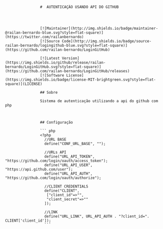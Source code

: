 


                    #  AUTENTICAÇÃO USANDO API DO GITHUB




                    [![Maintainer](http://img.shields.io/badge/maintainer-@railan-bernardo-blue.svg?style=flat-square)](https://twitter.com/railanbernardo)
                    [![Source Code](http://img.shields.io/badge/source-railan-bernardo/logingithub-blue.svg?style=flat-square)](https://github.com/railan-bernardo/LoginGitHub)

                    [![Latest Version](https://img.shields.io/github/release/railan-bernardo/LoginGitHub.svg?style=flat-square)](https://github.com/railan-bernardo/LoginGitHub/releases)
                    [![Software License](https://img.shields.io/badge/license-MIT-brightgreen.svg?style=flat-square)](LICENSE)

                    ## Sobre

                    Sistema de autenticação utilizando a api do github com php



                    ## Configuração

                    ``` php
                    <?php
                      //URL BASE
                      define("CONF_URL_BASE", "");

                      //URLs API
                      define("URL_API_TOKEN", "https://github.com/login/oauth/access_token");
                      define("URL_API_USER", "https://api.github.com/user");
                      define("URL_API_AUTH", "https://github.com/login/oauth/authorize");

                      //CLIENT CREDENTIALS
                      define("CLIENT",
                       ["client_id"=>"",
                       "client_secret"=>""
                      ]);

                      //LINK
                      define("URL_LINK", URL_API_AUTH . "?client_id=". CLIENT['client_id']);
                      ```
